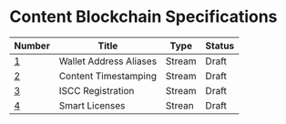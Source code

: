 # Content Blockchain Specifications



| Number                         | Title                  | Type   | Status |
| ------------------------------ | ---------------------- | ------ | ------ |
| [1](spec-0001-alias.md)        | Wallet Address Aliases | Stream | Draft  |
| [2](spec-0002-timestamp.md)    | Content Timestamping   | Stream | Draft  |
| [3](spec-0003-iscc.md)         | ISCC Registration      | Stream | Draft  |
| [4](spec-0004-smartlicense.md) | Smart Licenses         | Strean | Draft  |
